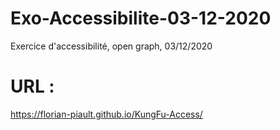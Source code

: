 # Exo-Accessibilite-03-12-2020
Exercice d'accessibilité, open graph, 03/12/2020

# URL :
https://florian-piault.github.io/KungFu-Access/
